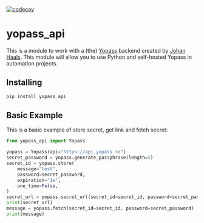 [![codecov](https://codecov.io/github/silyashevich/yopass_api/branch/main/graph/badge.svg?token=YDY235VL6Q)](https://codecov.io/github/silyashevich/yopass_api)

# yopass_api

This is a module to work with a (the) [Yopass](https://github.com/jhaals/yopass) backend created by [Johan Haals](https://github.com/jhaals).
This module will allow you to use Python and self-hosted Yopass in automation projects.

## Installing

```py
pip install yopass_api
```

## Basic Example

This is a basic example of store secret, get link and fetch secret:

```py
from yopass_api import Yopass

yopass = Yopass(api="https://api.yopass.se")
secret_password = yopass.generate_passphrase(length=5)
secret_id = yopass.store(
    message="test",
    password=secret_password,
    expiration="1w",
    one_time=False,
)
secret_url = yopass.secret_url(secret_id=secret_id, password=secret_password)
print(secret_url)
message = yopass.fetch(secret_id=secret_id, password=secret_password)
print(message)

```
